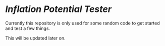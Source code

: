 # _Inflation Potential Tester_

Currently this repository is only used for some random code to get started and
test a few things.

This will be updated later on.